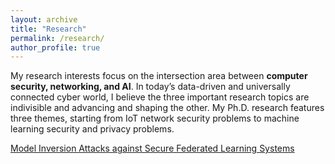 ```yaml
---
layout: archive
title: "Research"
permalink: /research/
author_profile: true
---
```


My research interests focus on the intersection area between **computer security, networking, and AI**. In today’s data-driven and universally connected cyber world, I believe the three important research topics are indivisible and advancing and shaping the other. My Ph.D. research features three themes, starting from IoT network security problems to machine learning security and privacy problems.

[Model Inversion Attacks against Secure Federated Learning Systems](https://shishishi123.github.io/research/FL-Privacy/)
